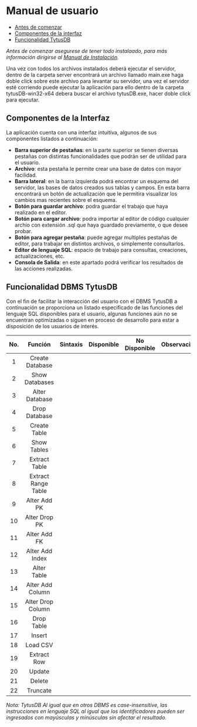 # Manual de usuario

- [Antes de comenzar](#previo)
- [Componentes de la interfaz](#interfaz)
- [Funcionalidad TytusDB](#funcionalidad)

<a name="previo"></a>*Antes de comenzar asegurese de tener todo instalaado, para más información dirigirse al [Manual de Instalación](./Manual_de_Installacion.md).*

Una vez con todos los archivos instalados deberá ejecutar el servidor, dentro de la carpeta server encontrará un archivo llamado main.exe haga doble click sobre este archivo para levantar su servidor, una vez el servidor esté corriendo puede ejecutar la aplicación para ello dentro de la carpeta tytusDB-win32-x64 debera buscar el archivo tytusDB.exe, hacer doble click para ejecutar.


## Componentes de la Interfaz <a name="interfaz"></a>

La aplicación cuenta con una interfaz intuitiva, algunos de sus componentes listados a continuación:
 - **Barra superior de pestañas**: en la parte superior se tienen diversas pestañas con distintas funcionalidades que podrán ser de utilidad para el usuario.
 - **Archivo**: esta pestaña le permite crear una base de datos con mayor facilidad.
 - **Barra lateral**: en la barra izquierda podrá encontrar un esquema del servidor, las bases de datos creados sus tablas y campos. En esta barra encontrará un botón de actualización que le permitira visualizar  los cambios mas recientes sobre el esquema. 
 - **Botón para guardar archivo**: podra guardar el trabajo que haya realizado en el editor.
 - **Botón para cargar archivo**: podra importar al editor de código cualquier archio con extensión .sql que haya guardado previamente, o que desee probar.
 - **Botón para agregar pestaña**: puede agregar multiples pestañas de editor, para trabajar en distintos archivos, o simplemente consultarlos.
 - **Editor de lenguaje SQL**: espacio de trabajo para consultas, creaciones, actualizaciones, etc.
 - **Consola de Salida**: en este apartado podrá verificar los resultados de las acciones realizadas.

## Funcionalidad DBMS TytusDB <a name="funcionalidad"></a>

Con el fin de facilitar la interacción del usuario con el DBMS TytusDB a continuación se proporciona un listado especificado de las funciones del lenguaje SQL disponibles para el usuario, algunas funciones aún no se encuentran optimizadas o siguen en proceso de desarrollo para estar a disposición de los usuarios de interés.

| No. |      Función      | Sintaxis | Disponible | No Disponible | Observaciones |
|:---:|:-------------------:|:--------:|:----------:|:-------------:|:-------------:|
|  1  | Create Database     |          |            |               |               |
|  2  | Show Databases      |          |            |               |               |
|  3  | Alter Database      |          |            |               |               |
|  4  | Drop Database       |          |            |               |               |
|  5  | Create Table        |          |            |               |               |
|  6  | Show Tables         |          |            |               |               |
|  7  | Extract Table       |          |            |               |               |
|  8  | Extract Range Table |          |            |               |               |
|  9  | Alter Add PK        |          |            |               |               |
|  10 | Alter Drop PK       |          |            |               |               |
|  11 | Alter Add FK        |          |            |               |               |
|  12 | Alter Add Index     |          |            |               |               |
|  13 | Alter Table         |          |            |               |               |
|  14 | Alter Add Column    |          |            |               |               |
|  15 | Alter Drop Column   |          |            |               |               |
|  16 | Drop Table          |          |            |               |               |
|  17 | Insert              |          |            |               |               |
|  18 | Load CSV            |          |            |               |               |
|  19 | Extract Row         |          |            |               |               |
|  20 | Update              |          |            |               |               |
|  21 | Delete              |          |            |               |               |
|  22 | Truncate            |          |            |               |               |

*Nota: TytusDB Al igual que en otros DBMS es case-insensitive, las instrucciones en lenguaje SQL al igual que los identificadores pueden ser ingresados con mayúsculas y minúsculas sin afectar el resultado.*
